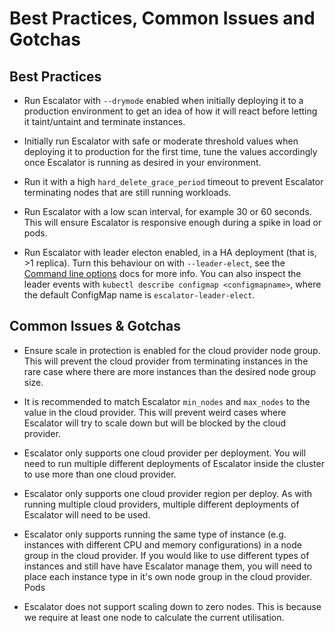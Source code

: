 # Best Practices, Common Issues and Gotchas

## Best Practices

 - Run Escalator with `--drymode` enabled when initially deploying it to a production environment to get an idea of
   how it will react before letting it taint/untaint and terminate instances.

 - Initially run Escalator with safe or moderate threshold values when deploying it to production for the first time,
   tune the values accordingly once Escalator is running as desired in your environment.

 - Run it with a high `hard_delete_grace_period` timeout to prevent Escalator terminating nodes that are
   still running workloads.

 - Run Escalator with a low scan interval, for example 30 or 60 seconds. This will ensure Escalator is responsive
   enough during a spike in load or pods.

 - Run Escalator with leader electon enabled, in a HA deployment (that is, >1 replica). Turn this behaviour on with
   `--leader-elect`, see the [Command line options](./configuration/command-line.md) docs for more info. You can also
   inspect the leader events with `kubectl describe configmap <configmapname>`, where the default ConfigMap name is
   `escalator-leader-elect`.

## Common Issues & Gotchas

 - Ensure scale in protection is enabled for the cloud provider node group. This will prevent the cloud provider from
   terminating instances in the rare case where there are more instances than the desired node group size.

 - It is recommended to match Escalator `min_nodes` and `max_nodes` to the value in the cloud provider. This will 
   prevent weird cases where Escalator will try to scale down but will be blocked by the cloud provider.

 - Escalator only supports one cloud provider per deployment. You will need to run multiple different deployments of 
   Escalator inside the cluster to use more than one cloud provider.

 - Escalator only supports one cloud provider region per deploy. As with running multiple cloud providers, multiple
   different deployments of Escalator will need to be used.

 - Escalator only supports running the same type of instance (e.g. instances with different CPU and memory
   configurations) in a node group in the cloud provider. If you would like to use different types of instances and
   still have have Escalator manage them, you will need to place each instance type in it's own node group in the
   cloud provider. Pods

 - Escalator does not support scaling down to zero nodes. This is because we require at least one node to calculate the
   current utilisation.
